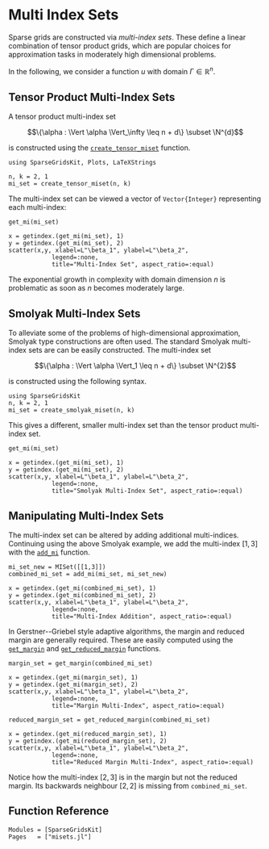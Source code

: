 # Multi Index Sets
Sparse grids are constructed via *multi-index sets*.
These define a linear combination of tensor product grids, which are popular choices for approximation tasks in moderately high dimensional problems.

In the following, we consider a function $u$ with domain $\Gamma\in\mathbb{R}^n$.

## Tensor Product Multi-Index Sets
A tensor product multi-index set
```math
\{\alpha : \Vert \alpha \Vert_\infty \leq n + d\} \subset \N^{d}
```
is constructed using the [`create_tensor_miset`](@ref) function.
```@example misets
using SparseGridsKit, Plots, LaTeXStrings

n, k = 2, 1
mi_set = create_tensor_miset(n, k)
```
The multi-index set can be viewed a vector of `Vector{Integer}` representing each multi-index:
```@example misets
get_mi(mi_set)
```
```@example misets
x = getindex.(get_mi(mi_set), 1)
y = getindex.(get_mi(mi_set), 2)
scatter(x,y, xlabel=L"\beta_1", ylabel=L"\beta_2", 
            legend=:none,
            title="Multi-Index Set", aspect_ratio=:equal)
```
The exponential growth in complexity with domain dimension $n$ is problematic as soon as $n$ becomes moderately large.

## Smolyak Multi-Index Sets 
To alleviate some of the problems of high-dimensional approximation, Smolyak type constructions are often used.
The standard Smolyak multi-index sets are can be easily constructed.
The multi-index set
```math
\{\alpha : \Vert \alpha \Vert_1 \leq n + d\} \subset \N^{2}
```
is constructed using the following syntax.
```@example misets
using SparseGridsKit
n, k = 2, 1
mi_set = create_smolyak_miset(n, k)
```
This gives a different, smaller multi-index set than the tensor product multi-index set.
```@example misets
get_mi(mi_set)
```
```@example misets
x = getindex.(get_mi(mi_set), 1)
y = getindex.(get_mi(mi_set), 2)
scatter(x,y, xlabel=L"\beta_1", ylabel=L"\beta_2", 
            legend=:none,
            title="Smolyak Multi-Index Set", aspect_ratio=:equal)
```

## Manipulating Multi-Index Sets
The multi-index set can be altered by adding additional multi-indices.
Continuing using the above Smolyak example, we add the multi-index $[1, 3]$ with the [`add_mi`](@ref) function.
```@example misets
mi_set_new = MISet([[1,3]]) 
combined_mi_set = add_mi(mi_set, mi_set_new)

x = getindex.(get_mi(combined_mi_set), 1)
y = getindex.(get_mi(combined_mi_set), 2)
scatter(x,y, xlabel=L"\beta_1", ylabel=L"\beta_2", 
            legend=:none,
            title="Multi-Index Addition", aspect_ratio=:equal)
```

In Gerstner--Griebel style adaptive algorithms, the margin and reduced margin are generally required.
These are easily computed using the [`get_margin`](@ref) and [`get_reduced_margin`](@ref) functions.
```@example misets
margin_set = get_margin(combined_mi_set)

x = getindex.(get_mi(margin_set), 1)
y = getindex.(get_mi(margin_set), 2)
scatter(x,y, xlabel=L"\beta_1", ylabel=L"\beta_2", 
            legend=:none,
            title="Margin Multi-Index", aspect_ratio=:equal)
```
```@example misets
reduced_margin_set = get_reduced_margin(combined_mi_set)

x = getindex.(get_mi(reduced_margin_set), 1)
y = getindex.(get_mi(reduced_margin_set), 2)
scatter(x,y, xlabel=L"\beta_1", ylabel=L"\beta_2", 
            legend=:none,
            title="Reduced Margin Multi-Index", aspect_ratio=:equal)
```
Notice how the multi-index $[2,3]$ is in the margin but not the reduced margin.
Its backwards neighbour $[2,2]$ is missing from `combined_mi_set`.

## Function Reference
```@autodocs
Modules = [SparseGridsKit]
Pages   = ["misets.jl"]
```